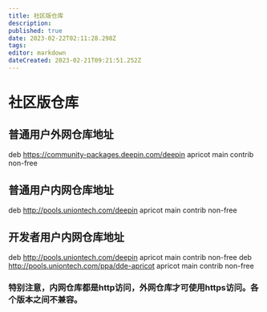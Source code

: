 ```yaml
---
title: 社区版仓库
description: 
published: true
date: 2023-02-22T02:11:28.298Z
tags: 
editor: markdown
dateCreated: 2023-02-21T09:21:51.252Z
---
```


# 社区版仓库
## 普通用户外网仓库地址
deb https://community-packages.deepin.com/deepin apricot main contrib non-free
## 普通用户内网仓库地址
deb http://pools.uniontech.com/deepin apricot main contrib non-free
## 开发者用户内网仓库地址
deb http://pools.uniontech.com/deepin apricot main contrib non-free
deb http://pools.uniontech.com/ppa/dde-apricot apricot main contrib non-free

### 特别注意，内网仓库都是http访问，外网仓库才可使用https访问。各个版本之间不兼容。